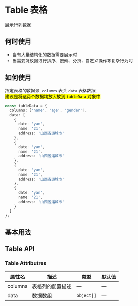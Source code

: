 # Table 表格

展示行列数据

## 何时使用

- 当有大量结构化的数据需要展示时
- 当需要对数据进行排序、搜索、分页、自定义操作等复杂行为时

## 如何使用

指定表格的数据源, `columns` 表头 `data` 表格数据,  
<mark>建议是将这两个数据均放入放到 `tableData` 对象中</mark>

```ts
const tableData = {
  columns: ['name', 'age', 'gender'],
  data: [
    {
      date: 'yan',
      name: '21',
      address: '山西省运城市'
    },
    {
      date: 'yan',
      name: '21',
      address: '山西省运城市'
    },
    {
      date: 'yan',
      name: '21',
      address: '山西省运城市'
    },
    {
      date: 'yan',
      name: '21',
      address: '山西省运城市'
    }
  ]
};
```

## 基本用法

<preview path="./basic.vue"></preview>

## Table API

### Table Attributres

| 属性名  | 描述             | 类型       | 默认值 |
| ------- | ---------------- | ---------- | ------ |
| columns | 表格列的配置描述 | —          | —      |
| data    | 数据数组         | `object[]` | —      |
